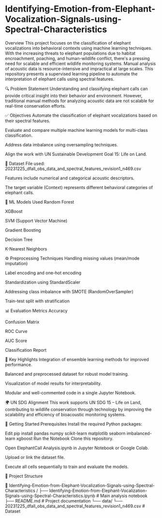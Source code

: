 # Identifying-Emotion-from-Elephant-Vocalization-Signals-using-Spectral-Characteristics
Overview
This project focuses on the classification of elephant vocalizations into behavioral contexts using machine learning techniques. With the increasing threats to elephant populations due to habitat encroachment, poaching, and human-wildlife conflict, there's a pressing need for scalable and efficient wildlife monitoring systems. Manual analysis of acoustic data is resource-intensive and impractical at large scales. This repository presents a supervised learning pipeline to automate the interpretation of elephant calls using spectral features.

🔍 Problem Statement
Understanding and classifying elephant calls can provide critical insight into their behavior and environment. However, traditional manual methods for analyzing acoustic data are not scalable for real-time conservation efforts.

✅ Objectives
Automate the classification of elephant vocalizations based on their spectral features.

Evaluate and compare multiple machine learning models for multi-class classification.

Address data imbalance using oversampling techniques.

Align the work with UN Sustainable Development Goal 15: Life on Land.

📁 Dataset
File used: 20231225_dfall_obs_data_and_spectral_features_revision1_n469.csv

Features include numerical and categorical acoustic descriptors.

The target variable (Context) represents different behavioral categories of elephant calls.

🧠 ML Models Used
Random Forest

XGBoost

SVM (Support Vector Machine)

Gradient Boosting

Decision Tree

K-Nearest Neighbors

⚙️ Preprocessing Techniques
Handling missing values (mean/mode imputation)

Label encoding and one-hot encoding

Standardization using StandardScaler

Addressing class imbalance with SMOTE (RandomOverSampler)

Train-test split with stratification

📊 Evaluation Metrics
Accuracy

Confusion Matrix

ROC Curve

AUC Score

Classification Report

📌 Key Highlights
Integration of ensemble learning methods for improved performance.

Balanced and preprocessed dataset for robust model training.

Visualization of model results for interpretability.

Modular and well-commented code in a single Jupyter Notebook.

🌍 UN SDG Alignment
This work supports UN SDG 15 – Life on Land, contributing to wildlife conservation through technology by improving the scalability and efficiency of bioacoustic monitoring systems.

🚀 Getting Started
Prerequisites
Install the required Python packages:

Edit
pip install pandas numpy scikit-learn matplotlib seaborn imbalanced-learn xgboost
Run the Notebook
Clone this repository.

Open ElephantCall Analysis.ipynb in Jupyter Notebook or Google Colab.

Upload or link the dataset file.

Execute all cells sequentially to train and evaluate the models.

📝 Project Structure

📁 Identifying-Emotion-from-Elephant-Vocalization-Signals-using-Spectral-Characteristics
/
├── Identifying-Emotion-from-Elephant-Vocalization-Signals-using-Spectral-Characteristics.ipynb  # Main analysis notebook
├── README.md                    # Project documentation
└── data/
    └── 20231225_dfall_obs_data_and_spectral_features_revision1_n469.csv  # Dataset 
